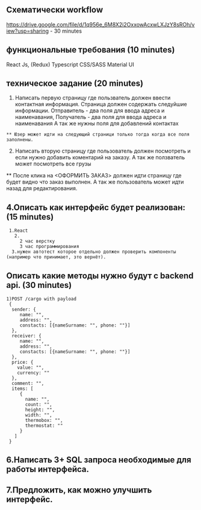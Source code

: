 ## Cхематически workflow
https://drive.google.com/file/d/1q956e_6M8X2i2OxxowAcxwLXJzY8sROh/view?usp=sharing - 30 minutes

## функциональные требования  (10 minutes)
   React Js, (Redux)
   Typescript
   CSS/SASS
   Material UI

## техническое задание  (20 minutes)
  1) Написать первую страницу где пользватель должен ввести контактная информация.
     Страница должен содержать следуйшие информации.
       Отправитель - два поля для ввода адреса и наименавания,
       Получатель  - два поля для ввода адреса и наименавания
       А так же нужны поля для добавлений контактах 

    ** Юзер может идти на следующий страници только тогда когда все поля заполнены.
 2) Написать вторую страницу где пользователь должен посмотреть и если нужно добавить коментарий на заказу.
    А так же ползватель может посмотреть все грузы 
    
   ** После клика на <ОФОРМИТЬ ЗАКАЗ> должен идти страницу где будет видно что заказ выполнен. А так же пользователь может      идти     назад для редактирования.
  
  
  ## 4.Описать как интерфейс будет реализован: (15 minutes)
     1.React
       2.
         2 час верстку 
         3 час программирования
      3.нужен автотест которое отдельно должен проверить компоненты (например что принимает, зто вернёт).

 ## Описать какие методы нужно будут с backend api. (30 minutes)
    1)POST /cargo with payload 
     {
      sender: {
         name: "",
         address: "",
         constacts: [{nameSurname: "", phone: ""}]
      },
      receiver: {
         name: "",
         address: "",
         constacts: [{nameSurname: "", phone: ""}]
      },
      price: {
        value: "",
        currency: ""
      },
      comment: "",
      items: [
         {
           name: "",
           count: "",
           height: "",
           width: "",
           thermobox: "",
           thermostat: ""
         }
       ]
     }


## 6.Написать 3+ SQL запроса необходимые для работы интерфейса.
## 7.Предложить, как можно улучшить интерфейс.
         




       
